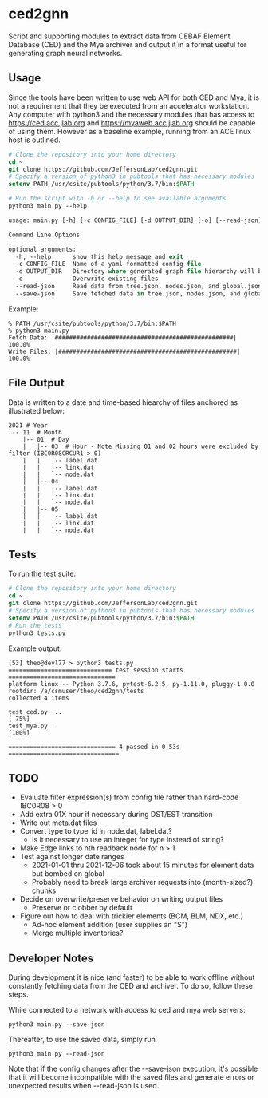 # ced2gnn
Script and supporting modules to extract data from CEBAF Element Database (CED) and the Mya archiver and output it in a format useful for generating graph neural networks.

## Usage
Since the tools have been written to use web API for both CED and Mya, it is not a requirement that they be executed from an accelerator workstation.  Any computer with python3 and the necessary modules that has access to https://ced.acc.jlab.org and https://myaweb.acc.jlab.org should be capable of using them.  However as a baseline example, running from an ACE linux host is outlined.

```csh
# Clone the repository into your home directory
cd ~
git clone https://github.com/JeffersonLab/ced2gnn.git
# Specify a version of python3 in pubtools that has necessary modules
setenv PATH /usr/csite/pubtools/python/3.7/bin:$PATH

# Run the script with -h or --help to see available arguments
python3 main.py --help

usage: main.py [-h] [-c CONFIG_FILE] [-d OUTPUT_DIR] [-o] [--read-json] [--save-json]

Command Line Options

optional arguments:
  -h, --help      show this help message and exit
  -c CONFIG_FILE  Name of a yaml formatted config file
  -d OUTPUT_DIR   Directory where generated graph file hierarchy will be written
  -o              Overwrite existing files
  --read-json     Read data from tree.json, nodes.json, and global.json instead of CED and Mya
  --save-json     Save fetched data in tree.json, nodes.json, and global.json

```
Example:

```
% PATH /usr/csite/pubtools/python/3.7/bin:$PATH
% python3 main.py
Fetch Data: |##################################################| 100.0%
Write Files: |##################################################| 100.0%
```

## File Output
Data is written to a date and time-based hiearchy of files anchored as illustrated below:

```
2021 # Year
`-- 11  # Month
    |-- 01  # Day
    |   |-- 03  # Hour - Note Missing 01 and 02 hours were excluded by filter (IBC0R08CRCUR1 > 0)
    |   |   |-- label.dat
    |   |   |-- link.dat
    |   |   `-- node.dat
    |   |-- 04
    |   |   |-- label.dat
    |   |   |-- link.dat
    |   |   `-- node.dat
    |   |-- 05
    |   |   |-- label.dat
    |   |   |-- link.dat
    |   |   `-- node.dat

```

## Tests
To run the test suite:

```csh
# Clone the repository into your home directory
cd ~
git clone https://github.com/JeffersonLab/ced2gnn.git
# Specify a version of python3 in pubtools that has necessary modules
setenv PATH /usr/csite/pubtools/python/3.7/bin:$PATH
# Run the tests
python3 tests.py
```

Example output:

```
[53] theo@devl77 > python3 tests.py
============================= test session starts ==============================
platform linux -- Python 3.7.6, pytest-6.2.5, py-1.11.0, pluggy-1.0.0
rootdir: /a/csmuser/theo/ced2gnn/tests
collected 4 items

test_ced.py ...                                                          [ 75%]
test_mya.py .                                                            [100%]

============================== 4 passed in 0.53s ===============================
```

## TODO
 * Evaluate filter expression(s) from config file rather than hard-code IBC0R08 > 0
 * Add extra 01X hour if necessary during DST/EST transition
 * Write out meta.dat files
 * Convert type to type_id in node.dat, label.dat?
   * Is it necessary to use an integer for type instead of string?  
 * Make Edge links to nth readback node for n > 1
 * Test against longer date ranges
   * 2021-01-01 thru 2021-12-06 took about 15 minutes for element data but bombed on global
   * Probably need to break large archiver requests into (month-sized?) chunks  
 * Decide on overwrite/preserve behavior on writing output files
   * Preserve or clobber by default
 * Figure out how to deal with trickier elements (BCM, BLM, NDX, etc.)
   * Ad-hoc element addition (user supplies an "S")
   * Merge multiple inventories? 


## Developer Notes
During development it is nice (and faster) to be able to work offline without constantly fetching data 
from the CED and archiver.  To do so, follow these steps.

While connected to a network with access to ced and mya web servers:
```
python3 main.py --save-json
```

Thereafter, to use the saved data, simply run
```
python3 main.py --read-json
```

Note that if the config changes after the --save-json execution, it's possible that it will become 
incompatible with the saved files and generate errors or unexpected results when --read-json is used.
